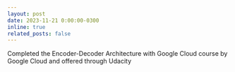 ```yaml
---
layout: post
date: 2023-11-21 0:00:00-0300
inline: true
related_posts: false
---
```


Completed the Encoder-Decoder Architecture with Google Cloud course by Google Cloud and offered through Udacity
